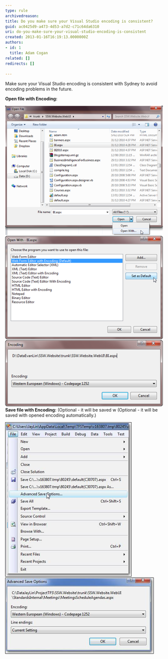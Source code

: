 ```yaml
---
type: rule
archivedreason: 
title: Do you make sure your Visual Studio encoding is consistent?
guid: ac0425d9-a473-4d53-a7d2-c71c64da6310
uri: do-you-make-sure-your-visual-studio-encoding-is-consistent
created: 2013-01-16T16:19:13.0000000Z
authors:
- id: 1
  title: Adam Cogan
related: []
redirects: []

---
```


Make sure your Visual Studio encoding is consistent with Sydney to avoid encoding problems in the future.

<!--endintro-->

**Open file with Encoding:**

![Use "Open With...&](OpenFileWithOption.png)
![Set "... Editor with Encoding" as the Default Editor](OpenFileDialog.png)
![Make sure your encoding is consistent with Sydney](OpenFileEncoding.png)
**Save file with Encoding:** (Optional - it will be saved w (Optional - it will be saved with opened encoding automatically.)

![Open "Advance Save Options..." in Visual Studio before checking in](AdvancedSaveOptions.png)
![Make sure your setting is consistent with Sydney](AdvancedSaveOptionsEncoding.png)
